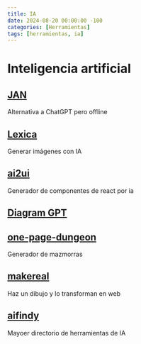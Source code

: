 ```yaml
---
title: IA
date: 2024-08-20 00:00:00 -100
categories: [Herramientas]
tags: [herramientas, ia]
---
```


# Inteligencia artificial

## [JAN](https://jan.ai/)

Alternativa a ChatGPT pero offline

## [Lexica](https://lexica.art/)

Generar imágenes con IA

## [ai2ui](https://ai2ui.co/es)

Generador de componentes de react por ia

## [Diagram GPT](https://www.eraser.io/diagramgpt)

## [one-page-dungeon](https://watabou.itch.io/one-page-dungeon)

Generador de mazmorras

## [makereal](https://makereal.tldraw.com/)

Haz un dibujo y lo transforman en web

## [aifindy](https://aifindy.com/)

Mayoer directorio de herramientas de IA
